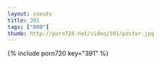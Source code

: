 ```yaml
--- 
layout: sieutv
title: 391
tags: ["000"]
thumb: http://porn720.net/video/391/poster.jpg
---
```

{% include porn720 key="391" %} 
